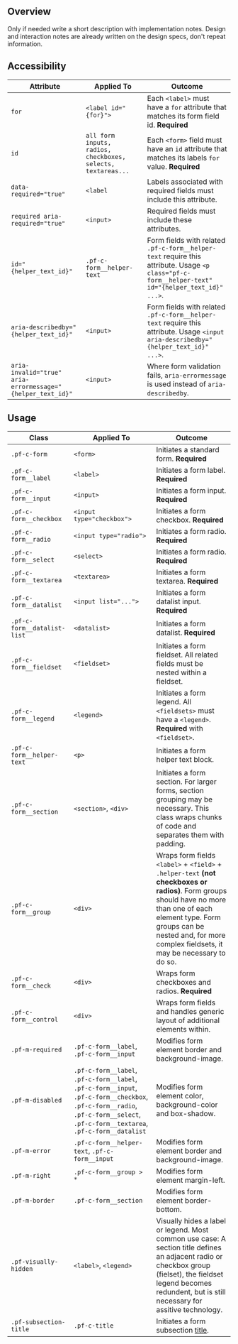## Overview

Only if needed write a short description with implementation notes. Design and interaction notes are already written on the design specs, don't repeat information.

## Accessibility

| Attribute | Applied To | Outcome |
| -- | -- | -- |
| `for` | `<label id="{for}">` |  Each `<label>` must have a `for` attribute that matches its form field id. **Required** |
| `id` | `all form inputs, radios, checkboxes, selects, textareas...` |  Each `<form>` field must have an `id` attribute that matches its labels `for` value. **Required** |
| `data-required="true"` | `<label` |  Labels associated with required fields must include this attribute. |
| `required aria-required="true"` | `<input>` | Required fields must include these attributes. |
| `id="{helper_text_id}"` | `.pf-c-form__helper-text` | Form fields with related `.pf-c-form__helper-text` require this attribute. Usage `<p class="pf-c-form__helper-text" id="{helper_text_id}" ...>`.  |
| `aria-describedby="{helper_text_id}"` | `<input>` | Form fields with related `.pf-c-form__helper-text` require this attribute. Usage `<input aria-describedby="{helper_text_id}" ...>`.  |
| `aria-invalid="true" aria-errormessage="{helper_text_id}"` | `<input>` | Where form validation fails, `aria-errormessage` is used instead of `aria-describedby`. |


## Usage

| Class | Applied To | Outcome |
| -- | -- | -- |
| `.pf-c-form` | `<form>` |  Initiates a standard form. **Required** |
| `.pf-c-form__label` | `<label>` |  Initiates a form label. **Required** |
| `.pf-c-form__input` | `<input>` |  Initiates a form input. **Required** |
| `.pf-c-form__checkbox` | `<input type="checkbox">` |  Initiates a form checkbox. **Required** |
| `.pf-c-form__radio` | `<input type="radio">` |  Initiates a form radio. **Required** |
| `.pf-c-form__select` | `<select>` |  Initiates a form radio. **Required** |
| `.pf-c-form__textarea` | `<textarea>` |  Initiates a form textarea. **Required** |
| `.pf-c-form__datalist` | `<input list="...">` |  Initiates a form datalist input. **Required** |
| `.pf-c-form__datalist-list` | `<datalist>` |  Initiates a form datalist. **Required** |
| `.pf-c-form__fieldset` | `<fieldset>` |  Initiates a form fieldset. All related fields must be nested within a fieldset. |
| `.pf-c-form__legend` | `<legend>` |  Initiates a form legend. All `<fieldsets>` must have a `<legend>`. **Required** with `<fieldset>`. |
| `.pf-c-form__helper-text` | `<p>` |  Initiates a form helper text block. |
| `.pf-c-form__section` | `<section>`, `<div>` |  Initiates a form section. For larger forms, section grouping may be necessary. This class wraps chunks of code and separates them with padding. |
| `.pf-c-form__group` | `<div>` |  Wraps form fields `<label>` + `<field>` + `.helper-text` __(not checkboxes or radios)__. Form groups should have no more than one of each element type. Form groups can be nested and, for more complex fieldsets, it may be necessary to do so. |
| `.pf-c-form__check` | `<div>` |  Wraps form checkboxes and radios.  **Required** |
| `.pf-c-form__control` | `<div>` |  Wraps form fields and handles generic layout of additional elements within. |
| `.pf-m-required` | `.pf-c-form__label`, `.pf-c-form__input` | Modifies form element border and background-image. |
| `.pf-m-disabled` | `.pf-c-form__label`, `.pf-c-form__label`, `.pf-c-form__input`, `.pf-c-form__checkbox`, `.pf-c-form__radio`, `.pf-c-form__select`, `.pf-c-form__textarea`, `.pf-c-form__datalist`  | Modifies form element color, background-color and box-shadow. |
| `.pf-m-error` | `.pf-c-form__helper-text`, `.pf-c-form__input` | Modifies form element border and background-image. |
| `.pf-m-right` | `.pf-c-form__group > *` | Modifies form element margin-left. |
| `.pf-m-border` | `.pf-c-form__section` | Modifies form element border-bottom. |
| `.pf-visually-hidden` | `<label>`, `<legend>` |  Visually hides a label or legend. Most common use case: A section title defines an adjacent radio or checkbox group (fielset), the fieldset legend becomes redundent, but is still necessary for assitive technology. |
| `.pf-subsection-title` | `.pf-c-title` | Initiates a form subsection [title](https://pf-next.com/components/Title/examples/). |
